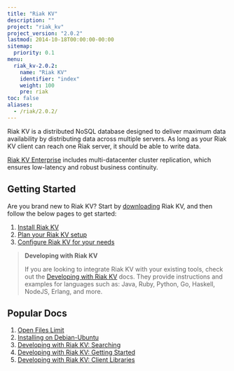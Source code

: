 ```yaml
---
title: "Riak KV"
description: ""
project: "riak_kv"
project_version: "2.0.2"
lastmod: 2014-10-18T00:00:00-00:00
sitemap:
  priority: 0.1
menu:
  riak_kv-2.0.2:
    name: "Riak KV"
    identifier: "index"
    weight: 100
    pre: riak
toc: false
aliases:
  - /riak/2.0.2/
---
```


[aboutenterprise]: http://basho.com/contact/
[config index]: {{<baseurl>}}riak/kv/2.0.2/configuring
[dev index]: {{<baseurl>}}riak/kv/2.0.2/developing
[downloads]: {{<baseurl>}}riak/kv/2.0.2/downloads/
[install index]: {{<baseurl>}}riak/kv/2.0.2/setup/installing/
[plan index]: {{<baseurl>}}riak/kv/2.0.2/setup/planning
[perf open files]: {{<baseurl>}}riak/kv/2.0.2/using/performance/open-files-limit
[install debian & ubuntu]: {{<baseurl>}}riak/kv/2.0.2/setup/installing/debian-ubuntu
[usage search]: {{<baseurl>}}riak/kv/2.0.2/developing/usage/search
[getting started]: {{<baseurl>}}riak/kv/2.0.2/developing/getting-started
[dev client libraries]: {{<baseurl>}}riak/kv/2.0.2/developing/client-libraries

Riak KV is a distributed NoSQL database designed to deliver maximum data availability by distributing data across multiple servers. As long as your Riak KV client can reach one Riak server, it should be able to write data.

[Riak KV Enterprise][aboutenterprise] includes multi-datacenter cluster replication, which ensures low-latency and robust business continuity.

## Getting Started

Are you brand new to Riak KV? Start by [downloading][downloads] Riak KV, and then follow the below pages to get started:

1. [Install Riak KV][install index]
2. [Plan your Riak KV setup][plan index]
3. [Configure Riak KV for your needs][config index]

>**Developing with Riak KV**
>
>If you are looking to integrate Riak KV with your existing tools, check out the [Developing with Riak KV][dev index] docs. They provide instructions and examples for languages such as: Java, Ruby, Python, Go, Haskell, NodeJS, Erlang, and more.

## Popular Docs

1. [Open Files Limit][perf open files]
2. [Installing on Debian-Ubuntu][install debian & ubuntu]
3. [Developing with Riak KV: Searching][usage search]
4. [Developing with Riak KV: Getting Started][getting started]
5. [Developing with Riak KV: Client Libraries][dev client libraries]
